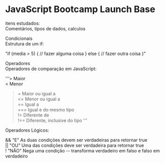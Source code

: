 # JavaScript Bootcamp Launch Base

itens estudados:   
Comentários, tipos de dados, calculos   


Condicionais   
Estrutura de um if:   

"if (media > 5) {
    // fazer alguma coisa
} else {
    // fazer outra coisa
}"


Operadores   
Operadores de comparação em JavaScript:   

'''>   Maior   
<   Menor   
>=  Maior ou igual a   
<=  Menor ou igual a   
==  Igual a    
=== Igual e do mesmo tipo   
!=  Diferente de    
!== Diferente, inclusive do tipo  '''    
   
Operadores Lógicos:   

&& "E" As duas condições devem ser verdadeiras para retornar true   
|| "OU" Uma das condições deve ser verdadeira para retornar true   
! "NÃO" Nega uma condição -- transforma verdadeiro em falso e falso em verdadeiro   


